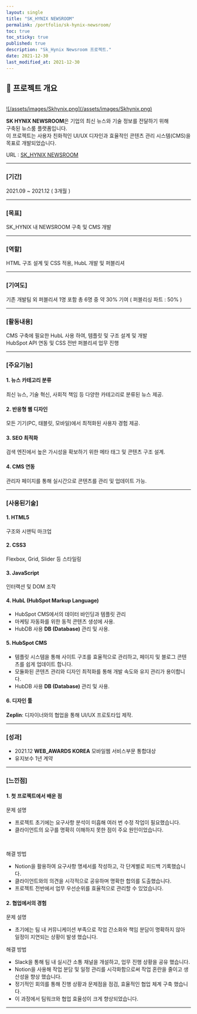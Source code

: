 ```yaml
---
layout: single
title: "SK_HYNIX NEWSROOM"
permalink: /portfolio/sk-hynix-newsroom/
toc: true
toc_sticky: true
published: true
description: "Sk_Hynix Newsroom 프로젝트."
date: 2021-12-30
last_modified_at: 2021-12-30
---
```


## 📄 프로젝트 개요
<br/>
<a class="batimmage" href="/assets/images/Skhynix.png">
![/assets/images/Skhynix.png](/assets/images/Skhynix.png)
</a>

**SK HYNIX NEWSROOM**은 기업의 최신 뉴스와 기술 정보를 전달하기 위해<br/> 
구축된 뉴스룸 플랫폼입니다. <br/>
이 프로젝트는 사용자 친화적인 UI/UX 디자인과
효율적인 콘텐츠 관리 시스템(CMS)을 목표로 개발되었습니다.

URL : <a href="https://news.skhynix.co.kr/" target="_blank">SK_HYNIX NEWSROOM</a>

---

### [기간] <br/>

2021.09 ~ 2021.12 ( 3개월 )

---

### [목표] <br/>

SK_HYNIX 내 NEWSROOM 구축 및 CMS 개발

---

### [역할] <br/>

HTML 구조 설계 및 CSS 적용, HubL 개발 및 퍼블리셔

---

### [기여도] <br/>

기존 개발팀 외 퍼블리셔 1명 포함 총 6명 중 약 30% 기여 ( 퍼블리싱 파트 : 50% )

---

### [활동내용] <br/>

CMS 구축에 필요한 HubL 사용 하여, 템플릿 및 구조 설계 및 개발 <br/> 
HubSpot API 연동 및 CSS 전반 퍼블리셔 업무 진행

---

### [주요기능]

#### 1. **뉴스 카테고리 분류**  

최신 뉴스, 기술 혁신, 사회적 책임 등 다양한 카테고리로 분류된 뉴스 제공.

#### 2. **반응형 웹 디자인**  

모든 기기(PC, 태블릿, 모바일)에서 최적화된 사용자 경험 제공.

#### 3. **SEO 최적화**  

검색 엔진에서 높은 가시성을 확보하기 위한 메타 태그 및 콘텐츠 구조 설계.

#### 4. **CMS 연동** 

관리자 페이지를 통해 실시간으로 콘텐츠를 관리 및 업데이트 가능.

---

### [사용된기술] 

#### 1. **HTML5**

구조와 시맨틱 마크업

#### 2. **CSS3**

Flexbox, Grid, Slider 등 스타일링

#### 3. **JavaScript**

인터랙션 및 DOM 조작

#### 4. **HubL** (HubSpot Markup Language)

- HubSpot CMS에서의 데이터 바인딩과 템플릿 관리 <br>
- 마케팅 자동화를 위한 동적 콘텐츠 생성에 사용. <br>
- HubDB 사용 **DB (Database)** 관리 및 사용.

#### 5. **HubSpot CMS**

- 템플릿 시스템을 통해 사이트 구조를 효율적으로 관리하고, 페이지 및 블로그 콘텐츠를 쉽게 업데이트 합니다.
- 모듈화된 콘텐츠 관리와 디자인 최적화를 통해 개발 속도와 유지 관리가 용이합니다.
- HubDB 사용 **DB (Database)** 관리 및 사용.

#### 6. **디자인 툴**

**Zeplin**: 디자이너와의 협업을 통해 UI/UX 프로토타입 제작.

---

### [성과] <br/>

- 2021.12 **WEB_AWARDS KOREA** 모바일웹 서비스부문 통합대상 <br>
- 유지보수 1년 계약 

---

### [느낀점]

#### 1. **첫 프로젝트에서 배운 점** <br>

문제 설명 <br>
- 프로젝트 초기에는 요구사항 분석이 미흡해 여러 번 수정 작업이 필요했습니다. <br> 
- 클라이언트의 요구를 명확히 이해하지 못한 점이 주요 원인이었습니다. <br> 
<br> 

해결 방법 <br>
- Notion을 활용하여 요구사항 명세서를 작성하고, 각 단계별로 피드백 기록했습니다.
- 클라이언트와의 의견을 시각적으로 공유하며 명확한 합의를 도출했습니다.
- 프로젝트 전반에서 업무 우선순위를 효율적으로 관리할 수 있었습니다.

#### 2. **협업에서의 경험** <br>

문제 설명 <br>
- 초기에는 팀 내 커뮤니케이션 부족으로 작업 간소화와 책임 분담이 명확하지 않아 일정이 지연되는 상황이 발생 했습니다.

해결 방법 <br>
- Slack을 통해 팀 내 실시간 소통 채널을 개설하고, 업무 진행 상황을 공유 했습니다.
- Notion을 사용해 작업 분담 및 일정 관리를 시각화함으로써 작업 혼란을 줄이고 생산성을 향상 했습니다.
- 정기적인 회의를 통해 진행 상황과 문제점을 점검, 효율적인 협업 체계 구축 했습니다.
- 이 과정에서 팀워크와 협업 효율성이 크게 향상되었습니다.

---